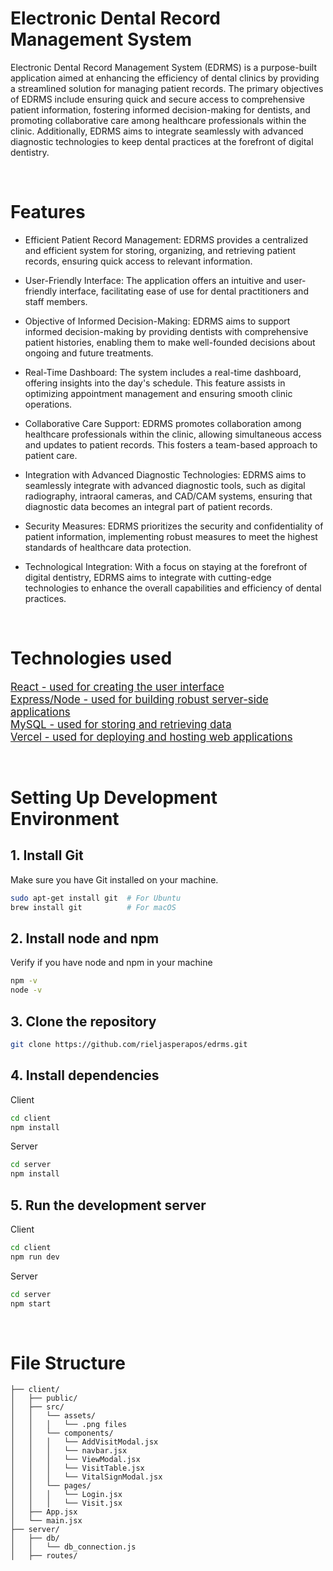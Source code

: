 # Electronic Dental Record Management System

Electronic Dental Record Management System (EDRMS) is a purpose-built application aimed at enhancing the efficiency of dental clinics by providing a streamlined solution for managing patient records. The primary objectives of EDRMS include ensuring quick and secure access to comprehensive patient information, fostering informed decision-making for dentists, and promoting collaborative care among healthcare professionals within the clinic. Additionally, EDRMS aims to integrate seamlessly with advanced diagnostic technologies to keep dental practices at the forefront of digital dentistry.

<br>

# Features

* Efficient Patient Record Management: EDRMS provides a centralized and efficient system for storing, organizing, and retrieving patient records, ensuring quick access to relevant information.

* User-Friendly Interface: The application offers an intuitive and user-friendly interface, facilitating ease of use for dental practitioners and staff members.

* Objective of Informed Decision-Making: EDRMS aims to support informed decision-making by providing dentists with comprehensive patient histories, enabling them to make well-founded decisions about ongoing and future treatments.

* Real-Time Dashboard: The system includes a real-time dashboard, offering insights into the day's schedule. This feature assists in optimizing appointment management and ensuring smooth clinic operations.

* Collaborative Care Support: EDRMS promotes collaboration among healthcare professionals within the clinic, allowing simultaneous access and updates to patient records. This fosters a team-based approach to patient care.

* Integration with Advanced Diagnostic Technologies: EDRMS aims to seamlessly integrate with advanced diagnostic tools, such as digital radiography, intraoral cameras, and CAD/CAM systems, ensuring that diagnostic data becomes an integral part of patient records.

* Security Measures: EDRMS prioritizes the security and confidentiality of patient information, implementing robust measures to meet the highest standards of healthcare data protection.

* Technological Integration: With a focus on staying at the forefront of digital dentistry, EDRMS aims to integrate with cutting-edge technologies to enhance the overall capabilities and efficiency of dental practices.

<br>

# Technologies used

<span style="font-size: larger;">[React - used for creating the user interface](https://react.dev/)</span>  
<span style="font-size: larger;">[Express/Node - used for building robust server-side applications](https://expressjs.com/)</span>  
<span style="font-size: larger;">[MySQL - used for storing and retrieving data](https://dev.mysql.com/doc/)</span>  
<span style="font-size: larger;">[Vercel - used for deploying and hosting web applications](https://vercel.com/docs)</span>


<br>

# Setting Up Development Environment

## 1. Install Git
Make sure you have Git installed on your machine.
```bash
sudo apt-get install git  # For Ubuntu
brew install git          # For macOS
```

## 2. Install node and npm
Verify if you have node and npm in your machine
```bash
npm -v
node -v
```

## 3. Clone the repository
```bash
git clone https://github.com/rieljasperapos/edrms.git
```

## 4. Install dependencies
Client
```bash
cd client
npm install
```
Server
```bash
cd server
npm install
```

## 5. Run the development server
Client
```bash
cd client
npm run dev
```
Server
```bash
cd server
npm start
```

<br>

# File Structure

```
├── client/
│   ├── public/
│   ├── src/
│   │   └── assets/
│   │   │   └── .png files
│   │   └── components/
│   │   │   └── AddVisitModal.jsx
│   │   │   └── navbar.jsx
│   │   │   └── ViewModal.jsx
│   │   │   └── VisitTable.jsx
│   │   │   └── VitalSignModal.jsx
│   │   └── pages/
│   │   │   └── Login.jsx
│   │   │   └── Visit.jsx
│   ├── App.jsx
│   └── main.jsx
├── server/
│   ├── db/
│   │   └── db_connection.js
│   ├── routes/

```
